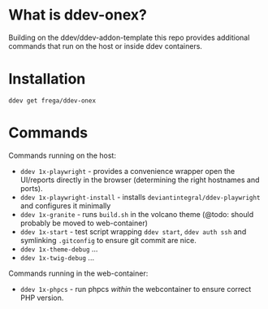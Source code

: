 # What is ddev-onex?

Building on the ddev/ddev-addon-template this repo provides additional commands
that run on the host or inside ddev containers.

# Installation

`ddev get frega/ddev-onex`

# Commands

Commands running on the host:
- `ddev 1x-playwright` - provides a convenience wrapper open the UI/reports  directly in the browser (determining the right hostnames and ports).
- `ddev 1x-playwright-install` - installs `deviantintegral/ddev-playwright` and configures it minimally
- `ddev 1x-granite` - runs `build.sh` in the volcano theme (@todo: should probably be moved to web-container)
- `ddev 1x-start` - test script wrapping `ddev start`, `ddev auth ssh` and symlinking `.gitconfig` to ensure git commit are nice.
- `ddev 1x-theme-debug` ...
- `ddev 1x-twig-debug` ...

Commands running in the web-container:
- `ddev 1x-phpcs` - run phpcs *within* the webcontainer to ensure correct PHP version.
